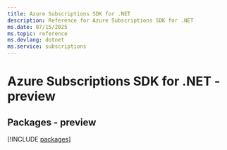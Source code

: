 ```yaml
---
title: Azure Subscriptions SDK for .NET
description: Reference for Azure Subscriptions SDK for .NET
ms.date: 07/15/2025
ms.topic: reference
ms.devlang: dotnet
ms.service: subscriptions
---
```

# Azure Subscriptions SDK for .NET - preview
## Packages - preview
[!INCLUDE [packages](subscriptions-index.md)]